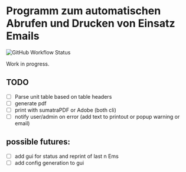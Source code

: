 # Programm zum automatischen Abrufen und Drucken von Einsatz Emails

![GitHub Workflow Status](https://img.shields.io/github/actions/workflow/status/2M1/emergency-mail/Rust?label=tests)

Work in progress.

## TODO
- [ ] Parse unit table based on table headers
- [ ] generate pdf
- [ ] print with sumatraPDF or Adobe (both cli)
- [ ] notify user/admin on error (add text to printout or popup warning or email)

## possible futures:
- [ ] add gui for status and reprint of last n Ems
- [ ] add config generation to gui